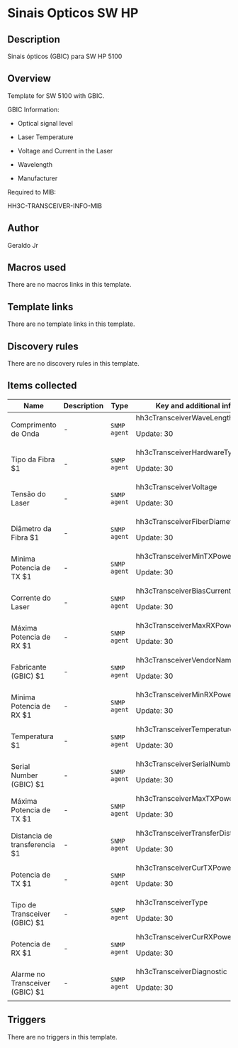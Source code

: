 # Sinais Opticos SW HP

## Description

Sinais ópticos (GBIC) para SW HP 5100

## Overview

Template for SW 5100 with GBIC.


 


GBIC Information:


- Optical signal level


- Laser Temperature


- Voltage and Current in the Laser


- Wavelength


- Manufacturer


 


Required to MIB:


HH3C-TRANSCEIVER-INFO-MIB



## Author

Geraldo Jr

## Macros used

There are no macros links in this template.

## Template links

There are no template links in this template.

## Discovery rules

There are no discovery rules in this template.

## Items collected

|Name|Description|Type|Key and additional info|
|----|-----------|----|----|
|Comprimento de Onda|<p>-</p>|`SNMP agent`|hh3cTransceiverWaveLength<p>Update: 30</p>|
|Tipo da Fibra $1|<p>-</p>|`SNMP agent`|hh3cTransceiverHardwareType<p>Update: 30</p>|
|Tensão do Laser|<p>-</p>|`SNMP agent`|hh3cTransceiverVoltage<p>Update: 30</p>|
|Diâmetro da Fibra $1|<p>-</p>|`SNMP agent`|hh3cTransceiverFiberDiameterType<p>Update: 30</p>|
|Minima Potencia de TX $1|<p>-</p>|`SNMP agent`|hh3cTransceiverMinTXPower<p>Update: 30</p>|
|Corrente do Laser|<p>-</p>|`SNMP agent`|hh3cTransceiverBiasCurrent<p>Update: 30</p>|
|Máxima Potencia de RX $1|<p>-</p>|`SNMP agent`|hh3cTransceiverMaxRXPower<p>Update: 30</p>|
|Fabricante (GBIC) $1|<p>-</p>|`SNMP agent`|hh3cTransceiverVendorName<p>Update: 30</p>|
|Minima Potencia de RX $1|<p>-</p>|`SNMP agent`|hh3cTransceiverMinRXPower<p>Update: 30</p>|
|Temperatura $1|<p>-</p>|`SNMP agent`|hh3cTransceiverTemperature<p>Update: 30</p>|
|Serial Number (GBIC) $1|<p>-</p>|`SNMP agent`|hh3cTransceiverSerialNumber<p>Update: 30</p>|
|Máxima Potencia de TX $1|<p>-</p>|`SNMP agent`|hh3cTransceiverMaxTXPower<p>Update: 30</p>|
|Distancia de transferencia $1|<p>-</p>|`SNMP agent`|hh3cTransceiverTransferDistance<p>Update: 30</p>|
|Potencia de TX $1|<p>-</p>|`SNMP agent`|hh3cTransceiverCurTXPower<p>Update: 30</p>|
|Tipo de Transceiver (GBIC) $1|<p>-</p>|`SNMP agent`|hh3cTransceiverType<p>Update: 30</p>|
|Potencia de RX $1|<p>-</p>|`SNMP agent`|hh3cTransceiverCurRXPower<p>Update: 30</p>|
|Alarme no Transceiver (GBIC) $1|<p>-</p>|`SNMP agent`|hh3cTransceiverDiagnostic<p>Update: 30</p>|


## Triggers

There are no triggers in this template.

